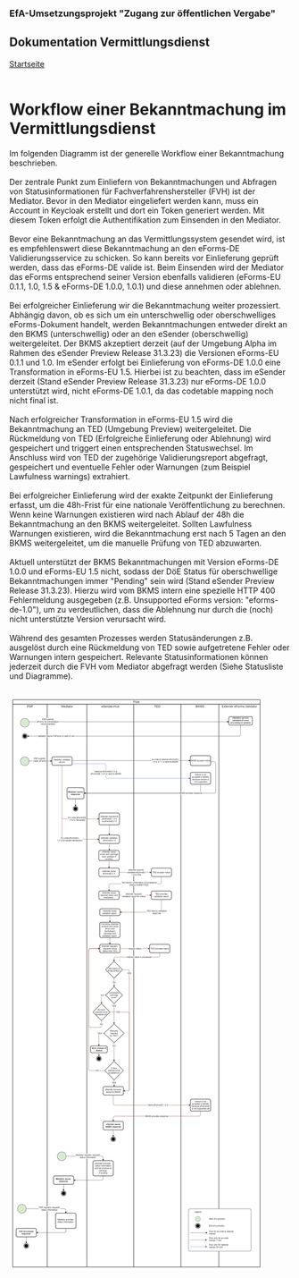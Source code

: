 ### EfA-Umsetzungsprojekt "Zugang zur öffentlichen Vergabe"
## Dokumentation Vermittlungsdienst
[Startseite](/documentation/documentation.md)
<br><br>

# Workflow einer Bekanntmachung im Vermittlungsdienst

Im folgenden Diagramm ist der generelle Workflow einer Bekanntmachung beschrieben.
<br><br>
Der zentrale Punkt zum Einliefern von Bekanntmachungen und Abfragen von Statusinformationen für Fachverfahrenshersteller (FVH) ist der Mediator. Bevor in den Mediator eingeliefert werden kann, muss ein Account in Keycloak erstellt und dort ein Token generiert werden. Mit diesem Token erfolgt die Authentifikation zum Einsenden in den Mediator.
<br><br>
Bevor eine Bekanntmachung an das Vermittlungssystem gesendet wird, ist es empfehlenswert diese Bekanntmachung an den eForms-DE Validierungsservice zu schicken. So kann bereits vor Einlieferung geprüft werden, dass das eForms-DE valide ist. Beim Einsenden wird der Mediator das eForms entsprechend seiner Version ebenfalls validieren (eForms-EU 0.1.1, 1.0, 1.5 & eForms-DE 1.0.0, 1.0.1) und diese annehmen oder ablehnen. 
<br><br>
Bei erfolgreicher Einlieferung wir die Bekanntmachung weiter prozessiert. Abhängig davon, ob es sich um ein unterschwellig oder oberschwelliges eForms-Dokument handelt, werden Bekanntmachungen entweder direkt an den BKMS (unterschwellig) oder an den eSender (oberschwellig) weitergeleitet. Der BKMS akzeptiert derzeit (auf der Umgebung Alpha im Rahmen des eSender Preview Release 31.3.23) die Versionen eForms-EU 0.1.1 und 1.0. Im eSender erfolgt bei Einlieferung von eForms-DE 1.0.0 eine Transformation in eForms-EU 1.5. Hierbei ist zu beachten, dass im eSender derzeit (Stand eSender Preview Release 31.3.23) nur eForms-DE 1.0.0 unterstützt wird, nicht eForms-DE 1.0.1, da das codetable mapping noch nicht final ist.
<br><br>
Nach erfolgreicher Transformation in eForms-EU 1.5 wird die Bekanntmachung an TED (Umgebung Preview) weitergeleitet. Die Rückmeldung von TED (Erfolgreiche Einlieferung oder Ablehnung) wird gespeichert und triggert einen entsprechenden Statuswechsel. Im Anschluss wird von TED der zugehörige Validierungsreport abgefragt, gespeichert und eventuelle Fehler oder Warnungen (zum Beispiel Lawfulness warnings) extrahiert. 
<br><br>
Bei erfolgreicher Einlieferung wird der exakte Zeitpunkt der Einlieferung erfasst, um die 48h-Frist für eine nationale Veröffentlichung zu berechnen. Wenn keine Warnungen existieren wird nach Ablauf der 48h die Bekanntmachung an den BKMS weitergeleitet. Sollten Lawfulness Warnungen existieren, wird die Bekanntmachung erst nach 5 Tagen an den BKMS weitergeleitet, um die manuelle Prüfung von TED abzuwarten. 
<br><br>
Aktuell unterstützt der BKMS Bekanntmachungen mit Version eForms-DE 1.0.0 und eForms-EU 1.5 nicht, sodass der DöE Status für oberschwellige Bekanntmachungen immer "Pending" sein wird (Stand eSender Preview Release 31.3.23). Hierzu wird vom BKMS intern eine spezielle HTTP 400 Fehlermeldung ausgegeben (z.B. Unsupported eForms version: "eforms-de-1.0"), um zu verdeutlichen, dass die Ablehnung nur durch die (noch) nicht unterstützte Version verursacht wird. 
<br><br>
Während des gesamten Prozesses werden Statusänderungen z.B. ausgelöst durch eine Rückmeldung von TED sowie aufgetretene Fehler oder Warnungen intern gespeichert. Relevante Statusinformationen können jederzeit durch die FVH vom Mediator abgefragt werden (Siehe Statusliste und Diagramme).
<br><br>

![Workflow Diagramm](/documentation/images/workflow_diagramm.png)


